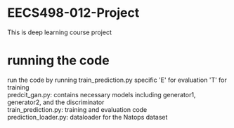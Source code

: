 # EECS498-012-Project
This is deep learning course project

# running the code
run the code by running train_prediction.py specific 'E' for evaluation 'T' for training  
predcit_gan.py: contains necessary models including generator1, generator2, and the discriminator  
train_prediction.py: training and evaluation code  
prediction_loader.py: dataloader for the Natops dataset  
